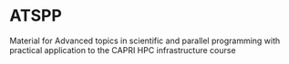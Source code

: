 # ATSPP
Material for Advanced topics in scientific and parallel programming with practical application to the CAPRI HPC infrastructure course
